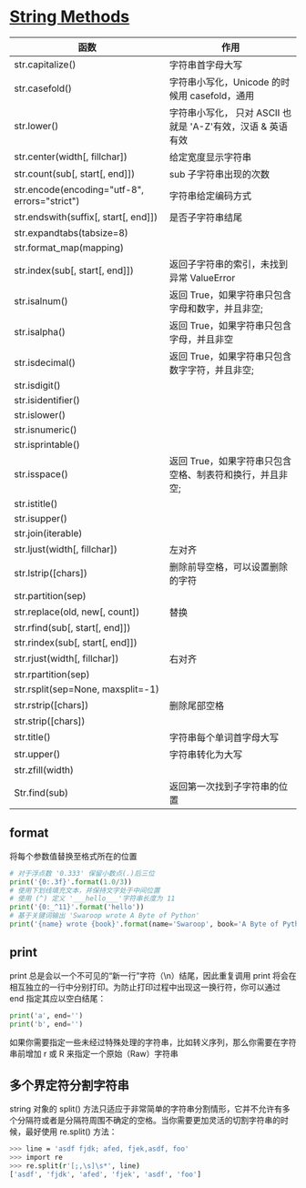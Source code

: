 # [String Methods](https://docs.python.org/3.6/library/stdtypes.html#string-methods)

| 函数                                          | 作用                                                        |
| --------------------------------------------- | ----------------------------------------------------------- |
| str.capitalize()                              | 字符串首字母大写                                            |
| str.casefold()                                | 字符串小写化，Unicode 的时候用 casefold，通用               |
| str.lower()                                   | 字符串小写化， 只对 ASCII 也就是 'A-Z'有效，汉语 & 英语有效 |
| str.center(width[, fillchar])                 | 给定宽度显示字符串                                          |
| str.count(sub[, start[, end]])                | sub 子字符串出现的次数                                      |
| str.encode(encoding="utf-8", errors="strict") | 字符串给定编码方式                                          |
| str.endswith(suffix[, start[, end]])          | 是否子字符串结尾                                            |
| str.expandtabs(tabsize=8)                     |                                                             |
| str.format_map(mapping)                       |                                                             |
| str.index(sub[, start[, end]])                | 返回子字符串的索引，未找到异常 ValueError                   |
| str.isalnum()                                 | 返回 True，如果字符串只包含字母和数字，并且非空;            |
| str.isalpha()                                 | 返回 True，如果字符串只包含字母，并且非空                   |
| str.isdecimal()                               | 返回 True，如果字符串只包含数字字符，并且非空;              |
| str.isdigit()                                 |                                                             |
| str.isidentifier()                            |                                                             |
| str.islower()                                 |                                                             |
| str.isnumeric()                               |                                                             |
| str.isprintable()                             |                                                             |
| str.isspace()                                 | 返回 True，如果字符串只包含空格、制表符和换行，并且非空;    |
| str.istitle()                                 |                                                             |
| str.isupper()                                 |                                                             |
| str.join(iterable)                            |                                                             |
| str.ljust(width[, fillchar])                  | 左对齐                                                      |
| str.lstrip([chars])                           | 删除前导空格，可以设置删除的字符                            |
| str.partition(sep)                            |                                                             |
| str.replace(old, new[, count])                | 替换                                                        |
| str.rfind(sub[, start[, end]])                |                                                             |
| str.rindex(sub[, start[, end]])               |                                                             |
| str.rjust(width[, fillchar])                  | 右对齐                                                      |
| str.rpartition(sep)                           |                                                             |
| str.rsplit(sep=None, maxsplit=-1)             |                                                             |
| str.rstrip([chars])                           | 删除尾部空格                                                |
| str.strip([chars])                            |                                                             |
| str.title()                                   | 字符串每个单词首字母大写                                    |
| str.upper()                                   | 字符串转化为大写                                            |
| str.zfill(width)                              |                                                             |
| Str.find(sub)                                 | 返回第一次找到子字符串的位置                                |

## format

将每个参数值替换至格式所在的位置

```python
# 对于浮点数 '0.333' 保留小数点(.)后三位
print('{0:.3f}'.format(1.0/3))
# 使用下划线填充文本，并保持文字处于中间位置
# 使用 (^) 定义 '___hello___'字符串长度为 11
print('{0:_^11}'.format('hello'))
# 基于关键词输出 'Swaroop wrote A Byte of Python'
print('{name} wrote {book}'.format(name='Swaroop', book='A Byte of Python'))
```

## print

print 总是会以一个不可见的“新一行”字符（\n）结尾，因此重复调用 print 将会在相互独立的一行中分别打印。为防止打印过程中出现这一换行符，你可以通过 end 指定其应以空白结尾：

```python
print('a', end='')
print('b', end='')
```

如果你需要指定一些未经过特殊处理的字符串，比如转义序列，那么你需要在字符串前增加 r 或 R 来指定一个原始（Raw）字符串

## 多个界定符分割字符串

string 对象的 split() 方法只适应于非常简单的字符串分割情形，它并不允许有多个分隔符或者是分隔符周围不确定的空格。当你需要更加灵活的切割字符串的时候，最好使用 re.split() 方法：

```bash
>>> line = 'asdf fjdk; afed, fjek,asdf, foo'
>>> import re
>>> re.split(r'[;,\s]\s*', line)
['asdf', 'fjdk', 'afed', 'fjek', 'asdf', 'foo']
```
